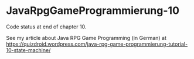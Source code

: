 # JavaRpgGameProgrammierung-10
 Code status at end of chapter 10.

See my article about Java RPG Game Programming (in German) at https://quizdroid.wordpress.com/java-rpg-game-programmierung-tutorial-10-state-machine/
